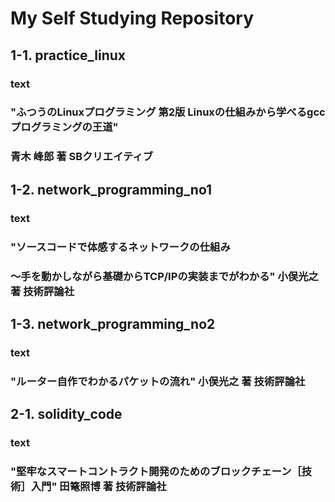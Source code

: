 # My Self Studying Repository

## 1-1. practice_linux
### text
### "ふつうのLinuxプログラミング 第2版 Linuxの仕組みから学べるgccプログラミングの王道"
### 青木 峰郎 著 SBクリエイティブ

## 1-2. network_programming_no1
### text
### "ソースコードで体感するネットワークの仕組み
### ～手を動かしながら基礎からTCP/IPの実装までがわかる" 小俣光之 著 技術評論社

## 1-3. network_programming_no2
### text
### "ルーター自作でわかるパケットの流れ" 小俣光之 著 技術評論社

## 2-1. solidity_code
### text
### "堅牢なスマートコントラクト開発のためのブロックチェーン［技術］入門" 田篭照博 著 技術評論社
